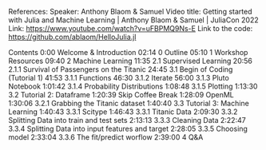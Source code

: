 References:
Speaker: Anthony Blaom & Samuel
Video title: Getting started with Julia and Machine Learning | Anthony Blaom & Samuel | JuliaCon 2022
Link: https://www.youtube.com/watch?v=uFBPMQ9Ns-E
Link to the code: https://github.com/ablaom/HelloJulia.jl

Contents
0:00 Welcome & Introduction
02:14 0 Outline
05:10 1 Workshop Resources
09:40 2 Machine Learning 
11:35 2.1 Supervised Learning
20:56 2.1.1 Survival of Passengers on the Titanic
24:45 3.1 Begin of Coding (Tutorial 1)
41:53 3.1.1 Functions
46:30 3.1.2 Iterate
56:00 3.1.3 Pluto Notebook
1:01:42 3.1.4 Probability Distributions
1:08:48 3.1.5 Plotting
1:13:30 3.2 Tutorial 2: Dataframe
1:20:39 Skip Coffee Break
1:28:09 OpenML
1:30:06 3.2.1 Grabbing the Titanic dataset 
1:40:40 3.3 Tutorial 3: Machine Learning
1:40:43 3.3.1 Scitype
1:46:43 3.3.1 Titanic Data 
2:09:30 3.3.2 Splitting Data into train and test sets
2:13:13 3.3.3 Cleaning Data
2:22:47 3.3.4 Splitting Data into input features and target
2:28:05 3.3.5 Choosing model
2:33:04 3.3.6 The fit/predict worflow
2:39:00 4 Q&A
